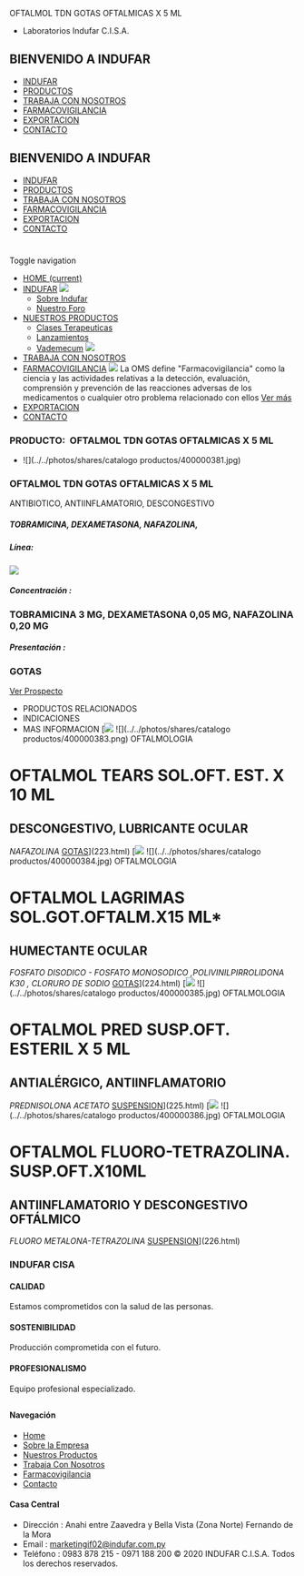 OFTALMOL TDN GOTAS OFTALMICAS X 5 ML
- Laboratorios Indufar C.I.S.A.
## BIENVENIDO A INDUFAR
* [INDUFAR](221.html#)
* [PRODUCTOS](221.html#)
* [TRABAJA CON NOSOTROS](221.html#)
* [FARMACOVIGILANCIA](221.html#)
* [EXPORTACION](221.html#)
* [CONTACTO](221.html#)
## BIENVENIDO A INDUFAR
* [INDUFAR](../../index.html)
* [PRODUCTOS](../../productos.html)
* [TRABAJA CON NOSOTROS](../../trabaja_con_nosotros.html)
* [FARMACOVIGILANCIA](../../farmacovigilancia.html)
* [EXPORTACION](../../exportacion.html)
* [CONTACTO](../../contacto.html)
# 
Toggle navigation
* [HOME (current)](../../index.html)
* [INDUFAR](221.html#) 
  [![ ](../../photos/shares/Sistema/Menu/indufar_menul.jpg)](../../institucional.html)
  - [Sobre Indufar](../../institucional.html)
  - [Nuestro Foro](../../blog.html)
* [NUESTROS PRODUCTOS](221.html#) 
  - [Clases Terapeuticas](../clases_terapeuticas.html)
  - [Lanzamientos](../lanzamientos.html)
  - [Vademecum](../../productos.html)
  [![ ](../../photos/shares/Sistema/Menu/productos.png)](../../productos.html)
* [TRABAJA CON NOSOTROS](../../trabaja_con_nosotros.html)
* [FARMACOVIGILANCIA](221.html#) 
  [![ ](../../photos/shares/Sistema/Menu/TUBOS.png)](../../farmacovigilancia.html)
  La OMS define "Farmacovigilancia" como la ciencia y las actividades relativas a la detección, evaluación, comprensión y prevención de las reacciones adversas de los medicamentos o cualquier otro problema relacionado con ellos
  [Ver más](../../farmacovigilancia.html)
* [EXPORTACION](../../exportacion.html)
* [CONTACTO](../../contacto.html)
### PRODUCTO:  OFTALMOL TDN GOTAS OFTALMICAS X 5 ML
* ![](../../photos/shares/catalogo productos/400000381.jpg)
### **OFTALMOL TDN GOTAS OFTALMICAS X 5 ML**
ANTIBIOTICO, ANTIINFLAMATORIO, DESCONGESTIVO
##### **TOBRAMICINA, DEXAMETASONA, NAFAZOLINA,**
##### **Línea:**
[![](../../photos/shares/Laboratorios/oftalmol.png)](../linea/7.html)
##### **Concentración :**
### TOBRAMICINA 3 MG, DEXAMETASONA 0,05 MG, NAFAZOLINA 0,20 MG
##### **Presentación :**
### GOTAS
[Ver Prospecto](../../files/shares/prospectos/400000381.pdf)
* PRODUCTOS RELACIONADOS
* INDICACIONES
* MAS INFORMACION
[![](../../photos/shares/Laboratorios/oftalmol.png)
![](../../photos/shares/catalogo productos/400000383.png)
OFTALMOLOGIA
# OFTALMOL TEARS SOL.OFT. EST. X 10 ML
## DESCONGESTIVO, LUBRICANTE OCULAR
*NAFAZOLINA*
[GOTAS](221.html#)](223.html)
[![](../../photos/shares/Laboratorios/oftalmol.png)
![](../../photos/shares/catalogo productos/400000384.jpg)
OFTALMOLOGIA
# OFTALMOL LAGRIMAS SOL.GOT.OFTALM.X15 ML\*
## HUMECTANTE OCULAR
*FOSFATO DISODICO - FOSFATO MONOSODICO
,POLIVINILPIRROLIDONA K30 , CLORURO DE SODIO*
[GOTAS](221.html#)](224.html)
[![](../../photos/shares/Laboratorios/oftalmol.png)
![](../../photos/shares/catalogo productos/400000385.jpg)
OFTALMOLOGIA
# OFTALMOL PRED SUSP.OFT. ESTERIL X 5 ML
## ANTIALÉRGICO, ANTIINFLAMATORIO
*PREDNISOLONA ACETATO*
[SUSPENSION](221.html#)](225.html)
[![](../../photos/shares/Laboratorios/oftalmol.png)
![](../../photos/shares/catalogo productos/400000386.jpg)
OFTALMOLOGIA
# OFTALMOL FLUORO-TETRAZOLINA. SUSP.OFT.X10ML
## ANTIINFLAMATORIO Y DESCONGESTIVO OFTÁLMICO
*FLUORO METALONA-TETRAZOLINA*
[SUSPENSION](221.html#)](226.html)
### INDUFAR CISA
#### CALIDAD
Estamos comprometidos con la salud de las personas.
#### SOSTENIBILIDAD
Producción comprometida con el futuro.
#### PROFESIONALISMO
Equipo profesional especializado.
## 
#### Navegación
* [Home](../../index.html)
* [Sobre la Empresa](../../institucional.html)
* [Nuestros Productos](../../productos.html)
* [Trabaja Con Nosotros](../../trabaja_con_nosotros.html)
* [Farmacovigilancia](../../farmacovigilancia.html)
* [Contacto](../../contacto.html)
#### Casa Central
* Dirección : Anahi entre Zaavedra y Bella Vista (Zona Norte) Fernando de la Mora
* Email : [marketingif02@indufar.com.py](mailto:marketingif02@indufar.com.py)
* Teléfono : 0983 878 215 - 0971 188 200
© 2020 INDUFAR C.I.S.A. Todos los derechos reservados.